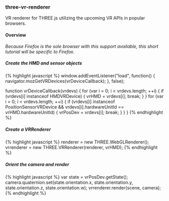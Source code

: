 ### three-vr-renderer

VR renderer for THREE.js utilizing the upcoming VR APIs in popular browsers.

#### Overview

_Because Firefox is the sole browser with this support available, this short tutorial will be specific to Firefox._

##### Create the HMD and sensor objects

{% highlight javascript %}
window.addEventListener("load", function() {
    navigator.mozGetVRDevices(vrDeviceCallback);
}, false);

function vrDeviceCallback(vrdevs) {
    for (var i = 0; i < vrdevs.length; ++i) {
        if (vrdevs[i] instanceof HMDVRDevice) {
            vrHMD = vrdevs[i];
            break;
        }
    }
    for (var i = 0; i < vrdevs.length; ++i) {
        if (vrdevs[i] instanceof PositionSensorVRDevice &&
            vrdevs[i].hardwareUnitId == vrHMD.hardwareUnitId) {
            vrPosDev = vrdevs[i];
            break;
        }
    }
}
{% endhighlight %}

##### Create a VRRenderer

{% highlight javascript %}
renderer = new THREE.WebGLRenderer();
vrrenderer = new THREE.VRRenderer(renderer, vrHMD);
{% endhighlight %}

##### Orient the camera and render

{% highlight javascript %}
var state = vrPosDev.getState();
camera.quaternion.set(state.orientation.x, 
                      state.orientation.y, 
                      state.orientation.z, 
                      state.orientation.w);
vrrenderer.render(scene, camera);
{% endhighlight %}
